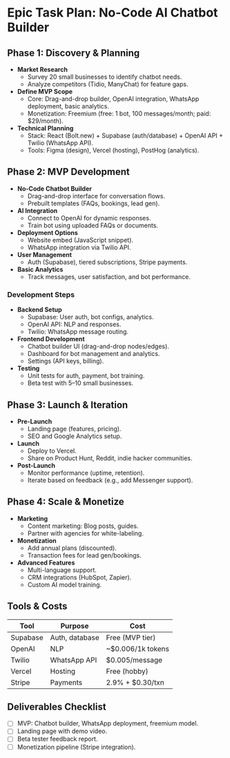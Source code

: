 # Epic Task Plan: No-Code AI Chatbot Builder

## Phase 1: Discovery & Planning

- **Market Research**
  - Survey 20 small businesses to identify chatbot needs.
  - Analyze competitors (Tidio, ManyChat) for feature gaps.
- **Define MVP Scope**
  - Core: Drag-and-drop builder, OpenAI integration, WhatsApp deployment, basic analytics.
  - Monetization: Freemium (free: 1 bot, 100 messages/month; paid: $29/month).
- **Technical Planning**
  - Stack: React (Bolt.new) + Supabase (auth/database) + OpenAI API + Twilio (WhatsApp API).
  - Tools: Figma (design), Vercel (hosting), PostHog (analytics).

## Phase 2: MVP Development

- **No-Code Chatbot Builder**
  - Drag-and-drop interface for conversation flows.
  - Prebuilt templates (FAQs, bookings, lead gen).
- **AI Integration**
  - Connect to OpenAI for dynamic responses.
  - Train bot using uploaded FAQs or documents.
- **Deployment Options**
  - Website embed (JavaScript snippet).
  - WhatsApp integration via Twilio API.
- **User Management**
  - Auth (Supabase), tiered subscriptions, Stripe payments.
- **Basic Analytics**
  - Track messages, user satisfaction, and bot performance.

### Development Steps

- **Backend Setup**
  - Supabase: User auth, bot configs, analytics.
  - OpenAI API: NLP and responses.
  - Twilio: WhatsApp message routing.
- **Frontend Development**
  - Chatbot builder UI (drag-and-drop nodes/edges).
  - Dashboard for bot management and analytics.
  - Settings (API keys, billing).
- **Testing**
  - Unit tests for auth, payment, bot training.
  - Beta test with 5–10 small businesses.

## Phase 3: Launch & Iteration

- **Pre-Launch**
  - Landing page (features, pricing).
  - SEO and Google Analytics setup.
- **Launch**
  - Deploy to Vercel.
  - Share on Product Hunt, Reddit, indie hacker communities.
- **Post-Launch**
  - Monitor performance (uptime, retention).
  - Iterate based on feedback (e.g., add Messenger support).

## Phase 4: Scale & Monetize

- **Marketing**
  - Content marketing: Blog posts, guides.
  - Partner with agencies for white-labeling.
- **Monetization**
  - Add annual plans (discounted).
  - Transaction fees for lead gen/bookings.
- **Advanced Features**
  - Multi-language support.
  - CRM integrations (HubSpot, Zapier).
  - Custom AI model training.

## Tools & Costs

| Tool     | Purpose        | Cost              |
| -------- | -------------- | ----------------- |
| Supabase | Auth, database | Free (MVP tier)   |
| OpenAI   | NLP            | ~$0.006/1k tokens |
| Twilio   | WhatsApp API   | $0.005/message    |
| Vercel   | Hosting        | Free (hobby)      |
| Stripe   | Payments       | 2.9% + $0.30/txn  |

## Deliverables Checklist

- [ ] MVP: Chatbot builder, WhatsApp deployment, freemium model.
- [ ] Landing page with demo video.
- [ ] Beta tester feedback report.
- [ ] Monetization pipeline (Stripe integration).
